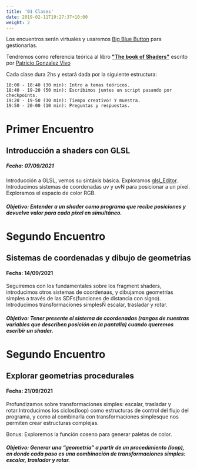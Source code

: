 ```yaml
---
title: '01 Clases'
date: 2019-02-11T19:27:37+10:00
weight: 2
---
```


Los encuentros serán virtuales y usaremos  [Big Blue Button](https://bigbluebutton.org/) para gestionarlas.

Tendremos como referencia teórica al libro [**"The book of Shaders"**](https://thebookofshaders.com/) escrito por [Patricio Gonzalez Vivo](http://patriciogonzalezvivo.com/)

Cada clase dura 2hs y estará dada por la siguiente estructura:

```
18:00 - 18:40 (30 min): Intro a temas teóricos.
18:40 - 19-20 (50 min): Escribimos juntes un script pasando por checkpoints.
19:20 - 19-50 (30 min): Tiempo creativo! Y muestra.
19:50 - 20-00 (10 min): Preguntas y respuestas.
```


# **Primer Encuentro** 
## Introducción a shaders con GLSL
##### Fecha: 07/09/2021

Introducción a GLSL, vemos su sintáxis básica. Exploramos [glsl_Editor](https://thebookofshaders.com/edit.php).
Introducimos sistemas de coordenadas uv y uvN para posicionar a un píxel. Exploramos el espacio de color RGB.

##### Objetivo: Entender a un shader como programa que recibe posiciones y devuelve valor para cada píxel en simultáneo.


# **Segundo Encuentro** 
## Sistemas de coordenadas y dibujo de geometrias
#### Fecha: 14/09/2021

Seguiremos con los fundamentales sobre los fragment shaders, introducimos otros sistemas de coordenaas, y dibujamos geometrías simples a través de las SDFs(funciones de distancia con signo).
Introducimos transformaciones simplesÑ escalar, trasladar y rotar.


#####  Objetivo:  Tener presente el sistema de coordenadas (rangos de nuestras variables que describen posición en la pantalla) cuando queremos escribir un shader. 


# **Segundo Encuentro** 
## Explorar geometrias procedurales
#### Fecha: 21/09/2021

Profundizamos sobre transformaciones simples: escalar, trasladar y rotar.Introducimos los ciclos(loop) como estructuras de control del flujo del programa, y como al combinarla con transformaciones simplesque nos permiten crear estructuras complejas.

Bonus: Exploremos la función coseno para generar paletas de color.


##### Objetivo:  Generar una “geometría” a partir de un procedimiento (loop), en donde cada paso es una combinación  de transformaciones simples: escalar, trasladar y rotar.

